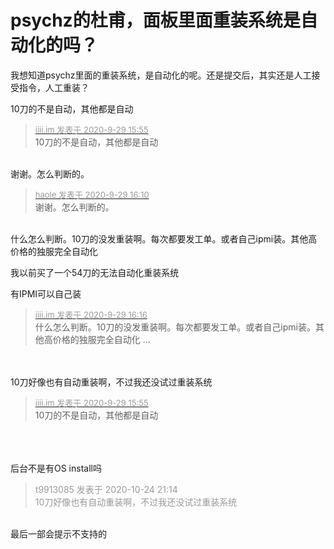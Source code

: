 # psychz的杜甫，面板里面重装系统是自动化的吗？


我想知道psychz里面的重装系统，是自动化的呢。还是提交后，其实还是人工接受指令，人工重装？

10刀的不是自动，其他都是自动

<div class="quote"><blockquote><font size="2"><a href="https://www.hostloc.com/forum.php?mod=redirect&amp;goto=findpost&amp;pid=9237802&amp;ptid=749369" target="_blank"><font color="#999999">iiii.im 发表于 2020-9-29 15:55</font></a></font><br />
10刀的不是自动，其他都是自动</blockquote></div><br />
谢谢。怎么判断的。

<div class="quote"><blockquote><font size="2"><a href="https://www.hostloc.com/forum.php?mod=redirect&amp;goto=findpost&amp;pid=9237877&amp;ptid=749369" target="_blank"><font color="#999999">haole 发表于 2020-9-29 16:10</font></a></font><br />
谢谢。怎么判断的。</blockquote></div><br />
什么怎么判断。10刀的没发重装啊。每次都要发工单。或者自己ipmi装。其他高价格的独服完全自动化

我以前买了一个54刀的无法自动化重装系统

有IPMI可以自己装

<div class="quote"><blockquote><font size="2"><a href="https://www.hostloc.com/forum.php?mod=redirect&amp;goto=findpost&amp;pid=9237898&amp;ptid=749369" target="_blank"><font color="#999999">iiii.im 发表于 2020-9-29 16:16</font></a></font><br />
什么怎么判断。10刀的没发重装啊。每次都要发工单。或者自己ipmi装。其他高价格的独服完全自动化 ...</blockquote></div><br />
<br />
10刀好像也有自动重装啊，不过我还没试过重装系统<br />
<img id="aimg_uzGwe" onclick="zoom(this, this.src, 0, 0, 0)" class="zoom" src="http://img.cainiao.io/images/2020/10/24/f960a09fe71b04de2137c8b6106e9718.png" onmouseover="img_onmouseoverfunc(this)" onload="thumbImg(this)" border="0" alt="" />

<div class="quote"><blockquote><font size="2"><a href="https://www.hostloc.com/forum.php?mod=redirect&amp;goto=findpost&amp;pid=9237802&amp;ptid=749369" target="_blank"><font color="#999999">iiii.im 发表于 2020-9-29 15:55</font></a></font><br />
10刀的不是自动，其他都是自动</blockquote></div><br />
<img id="aimg_V6kKR" onclick="zoom(this, this.src, 0, 0, 0)" class="zoom" src="http://img.cainiao.io/images/2020/10/24/f960a09fe71b04de2137c8b6106e9718.png" onmouseover="img_onmouseoverfunc(this)" onload="thumbImg(this)" border="0" alt="" /><br />
<br />
<br />
后台不是有OS install吗

<div class="quote"><blockquote><font color="#999999">t9913085 发表于 2020-10-24 21:14</font><br />
<font color="#999999">10刀好像也有自动重装啊，不过我还没试过重装系统</font></blockquote></div><br />
最后一部会提示不支持的
